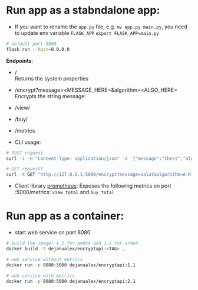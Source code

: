 # Run app as a stabndalone app:

* If you want to rename the `app.py` file, e.g. `mv app.py main.py`, you need to update env variable `FLASK_APP` `export FLASK_APP=main.py`
```bash
# default port 5000
flask run --host=0.0.0.0
``` 

**Endpoints**:

* /   
Returns the system properties

* /encrypt?message=<MESSAGE_HERE>&algorithm=<ALGO_HERE>  
Encrypts the string message:

* /view/<algo>

* /buy/<algo>

* /metrics

* CLI usage:
```bash   
# POST request
curl -i -H "Content-Type: application/json" -d '{"message":"thest","algorithm":"AK"}' -X POST 127.0.0.1:5000/encrypt`

# GET requestt
curl -X GET "http://127.0.0.1:5000/encrypt?message=salut&algorithm=A-K"
```

* Client library [prometheus](https://github.com/prometheus/client_python): Exposes the following metrics on port :5000/metrics: `view_total` and `buy_total`



# Run app as a container:

* start web service on port 8080 
```bash
# build the image: x.1 for amd64 and 1.x for arm64
docker build -t dejanualex/encryptapi:<TAG> .

# web service without metrics 
docker run -p 8080:5000 dejanualex/encryptapi:1.1

# web service with metrics
docker run -p 8080:5000 dejanualex/encryptapi:2.1
```
